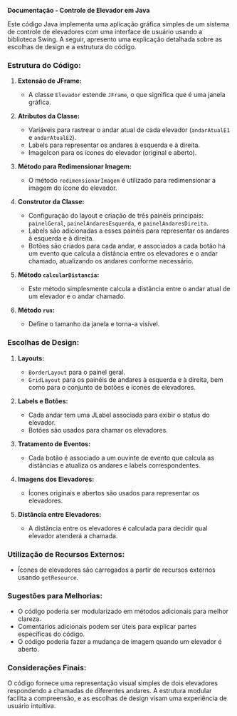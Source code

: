**Documentação - Controle de Elevador em Java**

Este código Java implementa uma aplicação gráfica simples de um sistema de controle de elevadores com uma interface de usuário usando a biblioteca Swing. A seguir, apresento uma explicação detalhada sobre as escolhas de design e a estrutura do código.

### Estrutura do Código:

1. **Extensão de JFrame:**
   - A classe `Elevador` estende `JFrame`, o que significa que é uma janela gráfica.

2. **Atributos da Classe:**
   - Variáveis para rastrear o andar atual de cada elevador (`andarAtualE1` e `andarAtualE2`).
   - Labels para representar os andares à esquerda e à direita.
   - ImageIcon para os ícones do elevador (original e aberto).

3. **Método para Redimensionar Imagem:**
   - O método `redimensionarImagem` é utilizado para redimensionar a imagem do ícone do elevador.

4. **Construtor da Classe:**
   - Configuração do layout e criação de três painéis principais: `painelGeral`, `painelAndaresEsquerda`, e `painelAndaresDireita`.
   - Labels são adicionadas a esses painéis para representar os andares à esquerda e à direita.
   - Botões são criados para cada andar, e associados a cada botão há um evento que calcula a distância entre os elevadores e o andar chamado, atualizando os andares conforme necessário.

5. **Método `calcularDistancia`:**
   - Este método simplesmente calcula a distância entre o andar atual de um elevador e o andar chamado.

6. **Método `run`:**
   - Define o tamanho da janela e torna-a visível.

### Escolhas de Design:

1. **Layouts:**
   - `BorderLayout` para o painel geral.
   - `GridLayout` para os painéis de andares à esquerda e à direita, bem como para o conjunto de botões e ícones de elevadores.

2. **Labels e Botões:**
   - Cada andar tem uma JLabel associada para exibir o status do elevador.
   - Botões são usados para chamar os elevadores.

3. **Tratamento de Eventos:**
   - Cada botão é associado a um ouvinte de evento que calcula as distâncias e atualiza os andares e labels correspondentes.

4. **Imagens dos Elevadores:**
   - Ícones originais e abertos são usados para representar os elevadores.

5. **Distância entre Elevadores:**
   - A distância entre os elevadores é calculada para decidir qual elevador atenderá a chamada.

### Utilização de Recursos Externos:
   - Ícones de elevadores são carregados a partir de recursos externos usando `getResource`.

### Sugestões para Melhorias:
   - O código poderia ser modularizado em métodos adicionais para melhor clareza.
   - Comentários adicionais podem ser úteis para explicar partes específicas do código.
   - O código poderia fazer a mudança de imagem quando um elevador é aberto.

### Considerações Finais:
O código fornece uma representação visual simples de dois elevadores respondendo a chamadas de diferentes andares. A estrutura modular facilita a compreensão, e as escolhas de design visam uma experiência de usuário intuitiva.